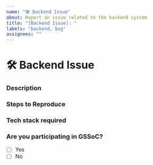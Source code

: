 ```yaml
---
name: "🛠️ Backend Issue"
about: Report an issue related to the backend system
title: "[Backend Issue]: "
labels: "backend, bug"
assignees: ""
---
```


# 🛠️ Backend Issue

### **Description**
<!-- A clear and concise description of the issue or feature request related to the backend. -->

### **Steps to Reproduce**
<!-- Steps to reproduce the issue: -->

   
### Tech stack required 


### **Are you participating in GSSoC?**
- [ ] Yes
- [ ] No
